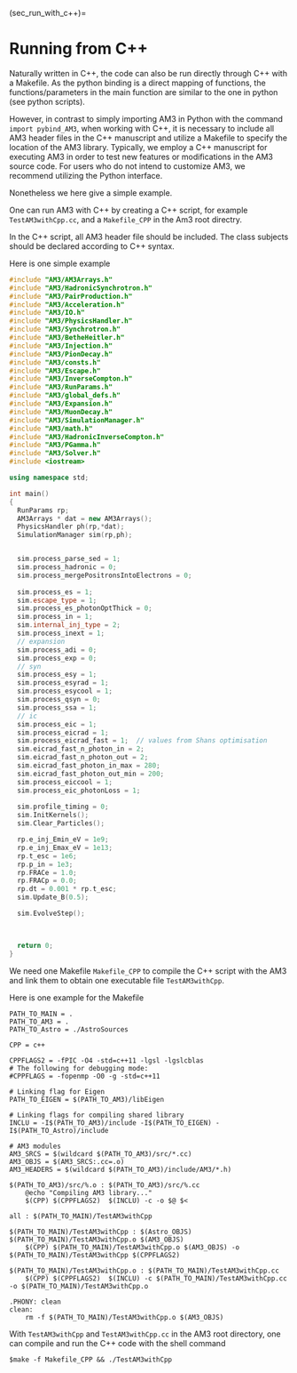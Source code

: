 (sec_run_with_c++)=
# Running from C++

Naturally written in C++, the code can also be run directly through C++ with a Makefile.
As the python binding is a direct mapping of functions, the functions/parameters in the main function are similar to the one in python (see python scripts). 

However, in contrast to simply importing AM3 in Python with the command ```import pybind_AM3```, when working with C++, it is necessary to include all AM3 header files in the C++ manuscript and utilize a Makefile to specify the location of the AM3 library. Typically, we employ a C++ manuscript for executing AM3 in order to test new features or modifications in the AM3 source code. For users who do not intend to customize AM3, we recommend utilizing the Python interface.

Nonetheless we here give a simple example.

One can run AM3 with C++ by creating a C++ script, for example ```TestAM3withCpp.cc```, and a ```Makefile_CPP``` in the Am3 root directry. 

In the C++ script, all AM3 header file should be included. The class subjects should be declared according to C++ syntax. 

Here is one simple example
```cpp
#include "AM3/AM3Arrays.h"
#include "AM3/HadronicSynchrotron.h"
#include "AM3/PairProduction.h"    
#include "AM3/Acceleration.h"
#include "AM3/IO.h"
#include "AM3/PhysicsHandler.h"
#include "AM3/Synchrotron.h"
#include "AM3/BetheHeitler.h"        
#include "AM3/Injection.h"
#include "AM3/PionDecay.h"
#include "AM3/consts.h"
#include "AM3/Escape.h"
#include "AM3/InverseCompton.h"
#include "AM3/RunParams.h"
#include "AM3/global_defs.h"
#include "AM3/Expansion.h"
#include "AM3/MuonDecay.h"
#include "AM3/SimulationManager.h"
#include "AM3/math.h"
#include "AM3/HadronicInverseCompton.h"
#include "AM3/PGamma.h"
#include "AM3/Solver.h"
#include <iostream>

using namespace std;

int main()
{
  RunParams rp;
  AM3Arrays * dat = new AM3Arrays();
  PhysicsHandler ph(rp,*dat);
  SimulationManager sim(rp,ph);


  sim.process_parse_sed = 1;
  sim.process_hadronic = 0;
  sim.process_mergePositronsIntoElectrons = 0;
  
  sim.process_es = 1;
  sim.escape_type = 1;
  sim.process_es_photonOptThick = 0;
  sim.process_in = 1;
  sim.internal_inj_type = 2;
  sim.process_inext = 1;
  // expansion
  sim.process_adi = 0;
  sim.process_exp = 0;
  // syn
  sim.process_esy = 1;
  sim.process_esyrad = 1;
  sim.process_esycool = 1;
  sim.process_qsyn = 0;
  sim.process_ssa = 1;
  // ic
  sim.process_eic = 1;
  sim.process_eicrad = 1;
  sim.process_eicrad_fast = 1;  // values from Shans optimisation
  sim.eicrad_fast_n_photon_in = 2;
  sim.eicrad_fast_n_photon_out = 2;
  sim.eicrad_fast_photon_in_max = 280;
  sim.eicrad_fast_photon_out_min = 200;
  sim.process_eiccool = 1;
  sim.process_eic_photonLoss = 1;
  
  sim.profile_timing = 0;
  sim.InitKernels();
  sim.Clear_Particles();

  rp.e_inj_Emin_eV = 1e9;
  rp.e_inj_Emax_eV = 1e13;
  rp.t_esc = 1e6;
  rp.p_in = 1e3;
  rp.FRACe = 1.0;
  rp.FRACp = 0.0;
  rp.dt = 0.001 * rp.t_esc;
  sim.Update_B(0.5);

  sim.EvolveStep();

  

  return 0;
}
```
We need one Makefile ```Makefile_CPP``` to compile the C++ script with the AM3 and link them to obtain one executable file ```TestAM3withCpp```. 

Here is one example for the Makefile

```make
PATH_TO_MAIN = .
PATH_TO_AM3 = .
PATH_TO_Astro = ./AstroSources

CPP = c++

CPPFLAGS2 = -fPIC -O4 -std=c++11 -lgsl -lgslcblas
# The following for debugging mode:
#CPPFLAGS = -fopenmp -O0 -g -std=c++11 

# Linking flag for Eigen
PATH_TO_EIGEN = $(PATH_TO_AM3)/libEigen

# Linking flags for compiling shared library
INCLU = -I$(PATH_TO_AM3)/include -I$(PATH_TO_EIGEN) -I$(PATH_TO_Astro)/include 

# AM3 modules
AM3_SRCS = $(wildcard $(PATH_TO_AM3)/src/*.cc)
AM3_OBJS = $(AM3_SRCS:.cc=.o)
AM3_HEADERS = $(wildcard $(PATH_TO_AM3)/include/AM3/*.h)

$(PATH_TO_AM3)/src/%.o : $(PATH_TO_AM3)/src/%.cc
	@echo "Compiling AM3 library..."
	$(CPP) $(CPPFLAGS2)  $(INCLU) -c -o $@ $<

all : $(PATH_TO_MAIN)/TestAM3withCpp

$(PATH_TO_MAIN)/TestAM3withCpp : $(Astro_OBJS)  $(PATH_TO_MAIN)/TestAM3withCpp.o $(AM3_OBJS) 
	$(CPP) $(PATH_TO_MAIN)/TestAM3withCpp.o $(AM3_OBJS) -o $(PATH_TO_MAIN)/TestAM3withCpp $(CPPFLAGS2)

$(PATH_TO_MAIN)/TestAM3withCpp.o : $(PATH_TO_MAIN)/TestAM3withCpp.cc
	$(CPP) $(CPPFLAGS2)  $(INCLU) -c $(PATH_TO_MAIN)/TestAM3withCpp.cc -o $(PATH_TO_MAIN)/TestAM3withCpp.o

.PHONY: clean
clean:
	rm -f $(PATH_TO_MAIN)/TestAM3withCpp.o $(AM3_OBJS) 

```

With ```TestAM3withCpp``` and ```TestAM3withCpp.cc``` in the AM3 root directory, one can compile and run the C++ code with the shell command
```
$make -f Makefile_CPP && ./TestAM3withCpp 
```
